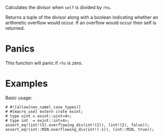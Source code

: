 Calculates the divisor when `self` is divided by `rhs`.

Returns a tuple of the divisor along with a boolean indicating whether an
arithmetic overflow would occur. If an overflow would occur then self is
returned.

# Panics

This function will panic if `rhs` is zero.

# Examples

Basic usage:

```
# #![allow(non_camel_case_types)]
# #[macro_use] extern crate exint;
# type uint = exint::uint<4>;
# type int  = exint::int<4>;
assert_eq!(int!(5).overflowing_div(int!(2)), (int!(2), false));
assert_eq!(int::MIN.overflowing_div(int!(-1)), (int::MIN, true));
```
